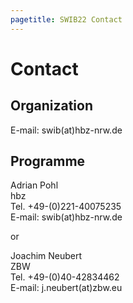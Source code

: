 ```yaml
---
pagetitle: SWIB22 Contact
---
```


# Contact

## Organization

E-mail: swib(at)hbz-nrw.de


## Programme

Adrian Pohl\
hbz\
Tel. +49-(0)221-40075235\
E-mail: swib(at)hbz-nrw.de

or

Joachim Neubert\
ZBW\
Tel. +49-(0)40-42834462\
E-mail: j.neubert(at)zbw.eu


